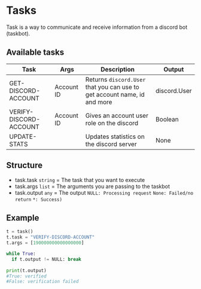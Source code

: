 # Tasks
Task is a way to communicate and receive information from a discord bot (taskbot).

## Available tasks

|Task|Args|Description|Output|
|----|----|-----------|------|
| GET-DISCORD-ACCOUNT | Account ID | Returns `discord.User` that you can use to get account name, id and more | discord.User |
| VERIFY-DISCORD-ACCOUNT | Account ID | Gives an account user role on the discord | Boolean | 
| UPDATE-STATS |  | Updates statistics on the discord server | None |

## Structure
- task.task `string` = The task that you want to execute
- task.args `list` = The arguments you are passing to the taskbot
- task.output `any` = The output `NULL: Processing request` `None: Failed/no return` `*: Success) `

## Example
```py
t = task()
t.task = "VERIFY-DISCORD-ACCOUNT"
t.args = [190000000000000000]

while True:
  if t.output != NULL: break
  
print(t.output)
#True: verified
#False: verification failed
```
